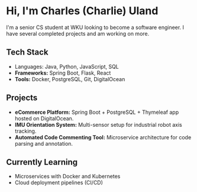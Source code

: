 
# Hi, I'm Charles (Charlie) Uland

I'm a senior CS student at WKU looking to become a software engineer. I have several completed projects and am working on more.

## Tech Stack
- Languages: Java, Python, JavaScript, SQL  
- **Frameworks:** Spring Boot, Flask, React  
- **Tools:** Docker, PostgreSQL, Git, DigitalOcean  

## Projects
- **eCommerce Platform:** Spring Boot + PostgreSQL + Thymeleaf app hosted on DigitalOcean.  
- **IMU Orientation System:** Multi-sensor setup for industrial robot axis tracking.  
- **Automated Code Commenting Tool:** Microservice architecture for code parsing and annotation.

## Currently Learning
- Microservices with Docker and Kubernetes  
- Cloud deployment pipelines (CI/CD)

